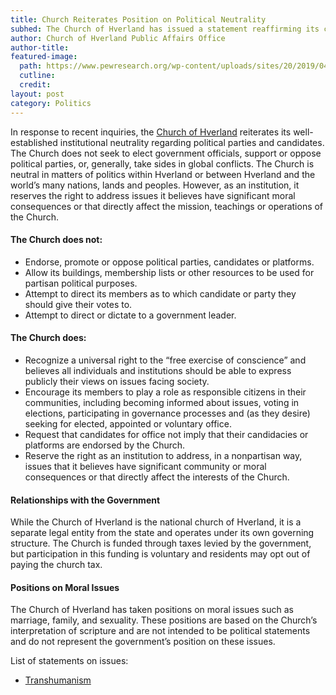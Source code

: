 ```yaml
---
title: Church Reiterates Position on Political Neutrality
subhed: The Church of Hverland has issued a statement reaffirming its commitment to political neutrality and civil discourse in Hverland.
author: Church of Hverland Public Affairs Office
author-title: 
featured-image: 
  path: https://www.pewresearch.org/wp-content/uploads/sites/20/2019/04/PF_19.04.30_churchTax_featured.png
  cutline: 
  credit: 
layout: post
category: Politics
---
```


In response to recent inquiries, the [Church of Hverland](/HUN/about/church) reiterates its well-established institutional neutrality regarding political parties and candidates. The Church does not seek to elect government officials, support or oppose political parties, or, generally, take sides in global conflicts. The Church is neutral in matters of politics within Hverland or between Hverland and the world’s many nations, lands and peoples. However, as an institution, it reserves the right to address issues it believes have significant moral consequences or that directly affect the mission, teachings or operations of the Church.

#### The Church does not:
* Endorse, promote or oppose political parties, candidates or platforms.
* Allow its buildings, membership lists or other resources to be used for partisan political purposes.
* Attempt to direct its members as to which candidate or party they should give their votes to.
* Attempt to direct or dictate to a government leader.

#### The Church does:
* Recognize a universal right to the “free exercise of conscience” and believes all individuals and institutions should be able to express publicly their views on issues facing society.
* Encourage its members to play a role as responsible citizens in their communities, including becoming informed about issues, voting in elections, participating in governance processes and (as they desire) seeking for elected, appointed or voluntary office.
* Request that candidates for office not imply that their candidacies or platforms are endorsed by the Church.
* Reserve the right as an institution to address, in a nonpartisan way, issues that it believes have significant community or moral consequences or that directly affect the interests of the Church.

#### Relationships with the Government
While the Church of Hverland is the national church of Hverland, it is a separate legal entity from the state and operates under its own governing structure. The Church is funded through taxes levied by the government, but participation in this funding is voluntary and residents may opt out of paying the church tax.

#### Positions on Moral Issues
The Church of Hverland has taken positions on moral issues such as marriage, family, and sexuality. These positions are based on the Church’s interpretation of scripture and are not intended to be political statements and do not represent the government’s position on these issues. 

List of statements on issues:
- [Transhumanism](/HUN/about/church/transhumanism)
